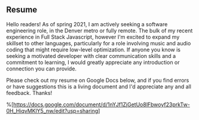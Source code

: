 ## Resume

Hello readers! As of spring 2021, I am actively seeking a software engineering role, in the Denver metro or fully remote. The bulk of my recent experience in Full Stack Javascript, however I'm excited to expand my skillset to other languages, particularly for a role involving music and audio coding that might require low-level optimization. If anyone you know is seeking a motivated developer with clear communication skills and a commitment to learning, I would greatly appreciate any introduction or connection you can provide. 

Please check out my resume on Google Docs below, and if you find errors or have suggestions this is a living document and I'd appreciate any and all feedback. Thanks!

%[https://docs.google.com/document/d/1nYJf1ZjGetUo8lFbwoyf23prkTw-0H_HiqvMKlY5_nw/edit?usp=sharing]